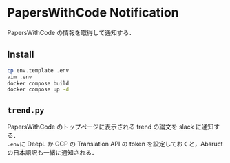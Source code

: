 # PapersWithCode Notification

PapersWithCode の情報を取得して通知する．

## Install

```bash
cp env.template .env
vim .env
docker compose build
docker compose up -d
```

## `trend.py`

PapersWithCode のトップページに表示される trend の論文を slack に通知する．  
`.env`に DeepL か GCP の Translation API の token を設定しておくと，Absruct の日本語訳も一緒に通知される．

